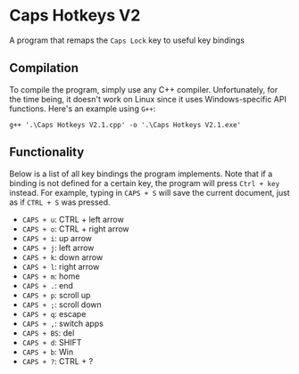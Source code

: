 Caps Hotkeys V2
===============

A program that remaps the `Caps Lock` key to useful key bindings

Compilation
-----------

To compile the program, simply use any C++ compiler. Unfortunately, for the time being, it doesn't work on Linux since it uses Windows-specific API functions. Here's an example using `G++`:

```shell
g++ '.\Caps Hotkeys V2.1.cpp' -o '.\Caps Hotkeys V2.1.exe'
```

Functionality
-------------

Below is a list of all key bindings the program implements. Note that if a binding is not defined for a certain key, the program will press `Ctrl + key` instead. For example, typing in `CAPS + S` will save the current document, just as if `CTRL + S` was pressed.

* `CAPS + u`:  CTRL + left arrow
* `CAPS + o`:  CTRL + right arrow
* `CAPS + i`:  up arrow
* `CAPS + j`:  left arrow
* `CAPS + k`:  down arrow
* `CAPS + l`:  right arrow
* `CAPS + m`:  home
* `CAPS + .`:  end
* `CAPS + p`:  scroll up
* `CAPS + ;`:  scroll down
* `CAPS + q`:  escape
* `CAPS + ,`:  switch apps
* `CAPS + BS`: del
* `CAPS + d`:  SHIFT
* `CAPS + b`:  Win
* `CAPS + ?`:  CTRL + ?
